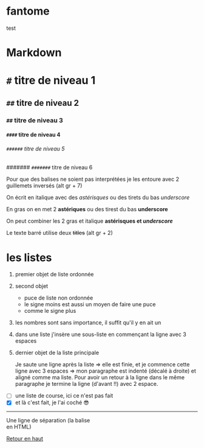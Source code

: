 # fantome
test
# Markdown

<a name="haut">

# `#` titre de niveau 1
## `##` titre de niveau 2
### `##` titre de niveau 3
#### `####` titre de niveau 4
###### `######` titre de niveau 5
####### `#######` titre de niveau 6

Pour que des balises ne soient pas interprétées je les entoure avec 2 guillemets inversés (alt gr + 7)

On écrit en italique avec des *astérisques* ou des tirets du bas _underscore_

En gras on en met 2 **astériques** ou des tirest du bas __underscore__

On peut combiner les 2 gras et italique **astérisques et _underscore_**

Le texte barré utilise deux ~~titles~~ (alt gr + 2)

# les listes

1. premier objet de liste ordonnée
2. second objet
   * puce de liste non ordonnée
   - le signe moins est aussi un moyen de faire une puce
   + comme le signe plus
18. les nombres sont sans importance, il suffit qu'il y en ait un
   18. dans une liste j'insère une sous-liste en commençant la ligne avec 3 espaces
4. dernier objet de la liste principale

   Je saute une ligne après la liste => elle est finie, et je commence cette ligne avec 3 espaces => mon paragraphe est indenté (décalé à droite) et aligné comme ma liste.
   Pour avoir un retour à la ligne dans le même paragraphe je termine la ligne (d'avant !!) avec 2 espace.

- [ ] une liste de course, ici ce n'est pas fait
- [x] et là c'est fait, je l'ai coché :sunglasses:

---

Une ligne de séparation (la balise <br/> en HTML)


[Retour en haut](#haut)
